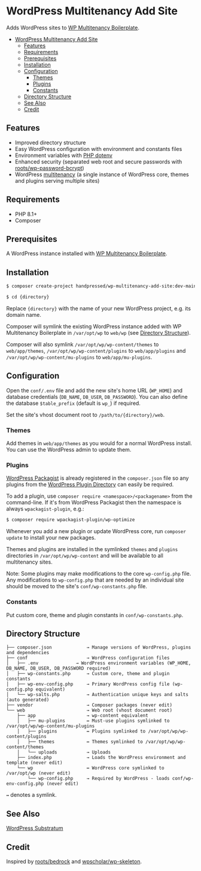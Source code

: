 # WordPress Multitenancy Add Site

Adds WordPress sites to [WP Multitenancy Boilerplate](https://github.com/handpressed/wp-multitenancy-boilerplate).

- [WordPress Multitenancy Add Site](#wordpress-multitenancy-add-site)
	- [Features](#features)
	- [Requirements](#requirements)
	- [Prerequisites](#prerequisites)
	- [Installation](#installation)
	- [Configuration](#configuration)
		- [Themes](#themes)
		- [Plugins](#plugins)
		- [Constants](#constants)
	- [Directory Structure](#directory-structure)
	- [See Also](#see-also)
	- [Credit](#credit)

## Features

- Improved directory structure
- Easy WordPress configuration with environment and constants files
- Environment variables with [PHP dotenv](https://github.com/vlucas/phpdotenv)
- Enhanced security (separated web root and secure passwords with [roots/wp-password-bcrypt](https://github.com/roots/wp-password-bcrypt))
- WordPress [multitenancy](https://en.wikipedia.org/wiki/Multitenancy) (a single instance of WordPress core, themes and plugins serving multiple sites)

## Requirements

- PHP 8.1+
- Composer

## Prerequisites

A WordPress instance installed with [WP Multitenancy Boilerplate](https://github.com/handpressed/wp-multitenancy-boilerplate).

## Installation

```bash
$ composer create-project handpressed/wp-multitenancy-add-site:dev-main {directory}

$ cd {directory}
```

Replace `{directory}` with the name of your new WordPress project, e.g. its domain name.

Composer will symlink the existing WordPress instance added with WP Multitenancy Boilerplate in `/var/opt/wp` to `web/wp` (see [Directory Structure](#directory-structure)).

Composer will also symlink `/var/opt/wp/wp-content/themes` to `web/app/themes`, `/var/opt/wp/wp-content/plugins` to `web/app/plugins` and `/var/opt/wp/wp-content/mu-plugins` to `web/app/mu-plugins`.

## Configuration

Open the `conf/.env` file and add the new site's home URL (`WP_HOME`) and database credentials (`DB_NAME`, `DB_USER`, `DB_PASSWORD`). You can also define the database `$table_prefix` (default is `wp_`) if required.

Set the site's vhost document root to `/path/to/{directory}/web`.

### Themes

Add themes in `web/app/themes` as you would for a normal WordPress install. You can use the WordPress admin to update them.

### Plugins

[WordPress Packagist](https://wpackagist.org) is already registered in the `composer.json` file so any plugins from the [WordPress Plugin Directory](https://wordpress.org/plugins/) can easily be required.

To add a plugin, use `composer require <namespace>/<packagename>` from the command-line. If it's from WordPress Packagist then the namespace is always `wpackagist-plugin`, e.g.:

```bash
$ composer require wpackagist-plugin/wp-optimize
```

Whenever you add a new plugin or update WordPress core, run `composer update` to install your new packages.

Themes and plugins are installed in the symlinked `themes` and `plugins` directories in `/var/opt/wp/wp-content` and will be available to all multitenancy sites.

Note: Some plugins may make modifications to the core `wp-config.php` file. Any modifications to `wp-config.php` that are needed by an individual site should be moved to the site's `conf/wp-constants.php` file.

### Constants

Put custom core, theme and plugin constants in `conf/wp-constants.php`.

## Directory Structure

    ├── composer.json             → Manage versions of WordPress, plugins and dependencies
    ├── conf                      → WordPress configuration files
    │   ├── .env       	      → WordPress environment variables (WP_HOME, DB_NAME, DB_USER, DB_PASSWORD required)
    │   ├── wp-constants.php      → Custom core, theme and plugin constants
    │   ├── wp-env-config.php     → Primary WordPress config file (wp-config.php equivalent)
    │   └── wp-salts.php          → Authentication unique keys and salts (auto generated)
    ├── vendor                    → Composer packages (never edit)
    └── web                       → Web root (vhost document root)
        ├── app                   → wp-content equivalent
        │   ├── mu-plugins        ↔ Must-use plugins symlinked to /var/opt/wp/wp-content/mu-plugins
        │   ├── plugins           ↔ Plugins symlinked to /var/opt/wp/wp-content/plugins
        │   ├── themes            ↔ Themes symlinked to /var/opt/wp/wp-content/themes
        │   └── uploads           → Uploads
        ├── index.php             → Loads the WordPress environment and template (never edit)
        └── wp                    ↔ WordPress core symlinked to /var/opt/wp (never edit)
	    	└── wp-config.php     → Required by WordPress - loads conf/wp-env-config.php (never edit)

`↔` denotes a symlink.

## See Also

[WordPress Substratum](https://github.com/handpressed/substratum)

## Credit

Inspired by [roots/bedrock](https://github.com/roots/bedrock) and [wpscholar/wp-skeleton](https://github.com/wpscholar/wp-skeleton).
